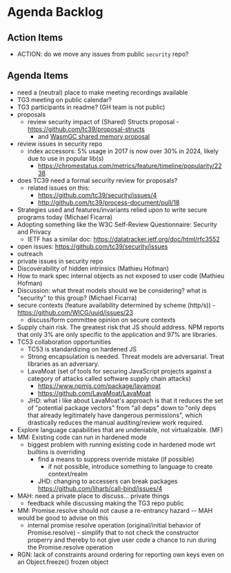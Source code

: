 # Agenda Backlog

## Action Items

- ACTION: do we move any issues from public `security` repo?

## Agenda Items

- need a (neutral) place to make meeting recordings available
- TG3 meeting on public calendar?
- TG3 participants in readme? (GH team is not public)
- proposals
  - review security impact of (Shared) Structs proposal - <https://github.com/tc39/proposal-structs>
    - and [WasmGC shared memory proposal](https://github.com/WebAssembly/shared-everything-threads/blob/main/proposals/shared-everything-threads/Overview.md)
- review issues in security repo
  - index accessors: 5% usage in 2017 is now over 30% in 2024, likely due to use in popular lib(s)
    - <https://chromestatus.com/metrics/feature/timeline/popularity/2238>
- does TC39 need a formal security review for proposals?
  - related issues on this:
    - <https://github.com/tc39/security/issues/4>
    - <http://github.com/tc39/process-document/pull/18>
- Strategies used and features/invariants relied upon to write secure programs today (Michael Ficarra)
- Adopting something like the W3C Self-Review Questionnaire: Security and Privacy
  - IETF has a similar doc: <https://datatracker.ietf.org/doc/html/rfc3552>
- open issues: <https://github.com/tc39/security/issues>
- outreach
- private issues in security repo
- Discoverability of hidden intrinsics (Mathieu Hofman)
- How to mark spec internal objects as not exposed to user code (Mathieu Hofman)
- Discussion: what threat models should we be considering? what is "security" to this group? (Michael Ficarra)
- secure contexts (feature availability determined by scheme (http/s)) - <https://github.com/WICG/uuid/issues/23>
  - discuss/form committee opinion on secure contexts
- Supply chain risk. The greatest risk that JS should address. NPM reports that only 3% are only specific to the application and 97% are libraries.
- TC53 collaboration opportunities
  - TC53 is standardizing on hardened JS
  - Strong encapsulation is needed. Threat models are adversarial. Treat libraries as an adversary.
  - LavaMoat (set of tools for securing JavaScript projects against a category of attacks called software supply chain attacks)
    - <https://www.npmjs.com/package/lavamoat>
    - <https://github.com/LavaMoat/LavaMoat>
  - JHD: what i like about LavaMoat's approach is that it reduces the set of "potential package vectors" from "all deps" down to "only deps that already legitimately have dangerous permissions", which drastically reduces the manual auditing/review work required.
- Explore language capabilities that are undeniable, not virtualizable. (MF)
- MM: Existing code can run in hardened mode
  - biggest problem with running existing code in hardened mode wrt builtins is overriding
    - find a means to suppress override mistake (if possible)
      - if not possible, introduce something to language to create context/realm
    - JHD: changing to accessers can break packages <https://github.com/ljharb/call-bind/issues/4>
- MAH: need a private place to discuss... private things
  - feedback while discussing making the TG3 repo public
- MM: Promise.resolve should not cause a re-entrancy hazard -- MAH would be good to advise on this
  - internal promise resolve operation (original/initial behavior of Promise.resolve) - simplify that to not check the constructor properry and thereby to not give user code a chance to run during the Promise.resolve operation
- RGN: lack of constraints around ordering for reporting own keys even on an Object.freeze() frozen object
